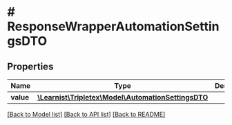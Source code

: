# # ResponseWrapperAutomationSettingsDTO

## Properties

Name | Type | Description | Notes
------------ | ------------- | ------------- | -------------
**value** | [**\Learnist\Tripletex\Model\AutomationSettingsDTO**](AutomationSettingsDTO.md) |  | [optional]

[[Back to Model list]](../../README.md#models) [[Back to API list]](../../README.md#endpoints) [[Back to README]](../../README.md)
